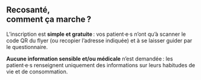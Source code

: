 ## **Recosanté**,<br/>comment ça marche&#8239;?

L’inscription est **simple et gratuite**&#8239;: vos patient·e·s n’ont qu’à scanner le code QR du flyer (ou recopier l’adresse indiquée) et à se laisser guider par le questionnaire.

**Aucune information sensible et/ou médicale** n’est demandée&#8239;: les patient·e·s renseignent uniquement des informations sur leurs habitudes de vie et de consommation.
